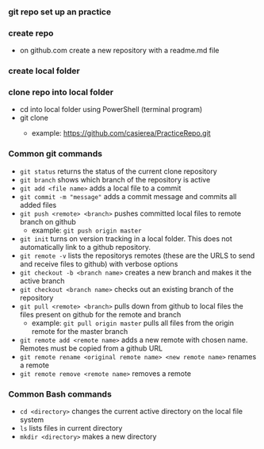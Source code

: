 ### git repo set up an practice

### create repo
- on github.com create a new repository with a readme.md file

### create local folder

### clone repo into local folder
- cd into local folder using PowerShell (terminal program)
- git clone <clone url>
	- example: https://github.com/casierea/PracticeRepo.git

### Common git commands
- `git status` returns the status of the current clone repository
- `git branch` shows which branch of the repository is active
- `git add <file name>` adds a local file to a commit
- `git commit -m "message"` adds a commit message and commits all added files
- `git push <remote> <branch>` pushes committed local files to remote branch on github
	- example: `git push origin master`
- `git init` turns on version tracking in a local folder. This does not automatically link to a github repository.
- `git remote -v` lists the repositorys remotes (these are the URLS to send and receive files to github) with verbose options
- `git checkout -b <branch name>` creates a new branch and makes it the active branch
- `git checkout <branch name>` checks out an existing branch of the repository
- `git pull <remote> <branch>` pulls down from github to local files the files present on github for the remote and branch 
	- example: `git pull origin master` pulls all files from the origin remote for the master branch
- `git remote add <remote name>` adds a new remote with chosen name. Remotes must be copied from a github URL
- `git remote rename <original remote name> <new remote name>` renames a remote
- `git remote remove <remote name>` removes a remote

### Common Bash commands
- `cd <directory>` changes the current active directory on the local file system
- `ls` lists files in current directory
- `mkdir <directory>` makes a new directory